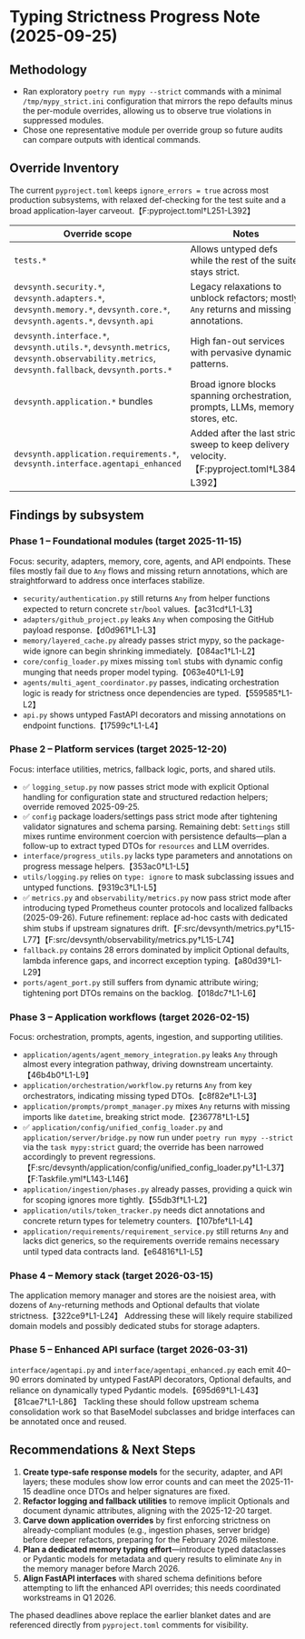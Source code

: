 # Typing Strictness Progress Note (2025-09-25)

## Methodology
- Ran exploratory `poetry run mypy --strict` commands with a minimal `/tmp/mypy_strict.ini` configuration that mirrors the repo defaults minus the per-module overrides, allowing us to observe true violations in suppressed modules.
- Chose one representative module per override group so future audits can compare outputs with identical commands.

## Override Inventory
The current `pyproject.toml` keeps `ignore_errors = true` across most production subsystems, with relaxed def-checking for the test suite and a broad application-layer carveout.【F:pyproject.toml†L251-L392】

| Override scope | Notes |
| --- | --- |
| `tests.*` | Allows untyped defs while the rest of the suite stays strict. |
| `devsynth.security.*`, `devsynth.adapters.*`, `devsynth.memory.*`, `devsynth.core.*`, `devsynth.agents.*`, `devsynth.api` | Legacy relaxations to unblock refactors; mostly `Any` returns and missing annotations. |
| `devsynth.interface.*`, `devsynth.utils.*`, `devsynth.metrics`, `devsynth.observability.metrics`, `devsynth.fallback`, `devsynth.ports.*` | High fan-out services with pervasive dynamic patterns. |
| `devsynth.application.*` bundles | Broad ignore blocks spanning orchestration, prompts, LLMs, memory stores, etc. |
| `devsynth.application.requirements.*`, `devsynth.interface.agentapi_enhanced` | Added after the last strict sweep to keep delivery velocity.【F:pyproject.toml†L384-L392】 |

## Findings by subsystem

### Phase 1 – Foundational modules (target 2025-11-15)
Focus: security, adapters, memory, core, agents, and API endpoints. These files mostly fail due to `Any` flows and missing return annotations, which are straightforward to address once interfaces stabilize.

- `security/authentication.py` still returns `Any` from helper functions expected to return concrete `str`/`bool` values.【ac31cd†L1-L3】
- `adapters/github_project.py` leaks `Any` when composing the GitHub payload response.【d0d961†L1-L3】
- `memory/layered_cache.py` already passes strict mypy, so the package-wide ignore can begin shrinking immediately.【084ac1†L1-L2】
- `core/config_loader.py` mixes missing `toml` stubs with dynamic config munging that needs proper model typing.【063e40†L1-L9】
- `agents/multi_agent_coordinator.py` passes, indicating orchestration logic is ready for strictness once dependencies are typed.【559585†L1-L2】
- `api.py` shows untyped FastAPI decorators and missing annotations on endpoint functions.【17599c†L1-L4】

### Phase 2 – Platform services (target 2025-12-20)
Focus: interface utilities, metrics, fallback logic, ports, and shared utils.

- ✅ `logging_setup.py` now passes strict mode with explicit Optional handling for configuration state and structured redaction helpers; override removed 2025-09-25.
- ✅ `config` package loaders/settings pass strict mode after tightening validator signatures and schema parsing. Remaining debt: `Settings` still mixes runtime environment coercion with persistence defaults—plan a follow-up to extract typed DTOs for `resources` and LLM overrides.
- `interface/progress_utils.py` lacks type parameters and annotations on progress message helpers.【353ac0†L1-L5】
- `utils/logging.py` relies on `type: ignore` to mask subclassing issues and untyped functions.【9319c3†L1-L5】
- ✅ `metrics.py` and `observability/metrics.py` now pass strict mode after introducing typed Prometheus counter protocols and localized fallbacks (2025-09-26). Future refinement: replace ad-hoc casts with dedicated shim stubs if upstream signatures drift.【F:src/devsynth/metrics.py†L15-L77】【F:src/devsynth/observability/metrics.py†L15-L74】
- `fallback.py` contains 28 errors dominated by implicit Optional defaults, lambda inference gaps, and incorrect exception typing.【a80d39†L1-L29】
- `ports/agent_port.py` still suffers from dynamic attribute wiring; tightening port DTOs remains on the backlog.【018dc7†L1-L6】

### Phase 3 – Application workflows (target 2026-02-15)
Focus: orchestration, prompts, agents, ingestion, and supporting utilities.

- `application/agents/agent_memory_integration.py` leaks `Any` through almost every integration pathway, driving downstream uncertainty.【46b4b0†L1-L9】
- `application/orchestration/workflow.py` returns `Any` from key orchestrators, indicating missing typed DTOs.【c8f82e†L1-L3】
- `application/prompts/prompt_manager.py` mixes `Any` returns with missing imports like `datetime`, breaking strict mode.【236778†L1-L5】
- ✅ `application/config/unified_config_loader.py` and `application/server/bridge.py` now run under `poetry run mypy --strict` via the `task mypy:strict` guard; the override has been narrowed accordingly to prevent regressions.【F:src/devsynth/application/config/unified_config_loader.py†L1-L37】【F:Taskfile.yml†L143-L146】
- `application/ingestion/phases.py` already passes, providing a quick win for scoping ignores more tightly.【55db3f†L1-L2】
- `application/utils/token_tracker.py` needs dict annotations and concrete return types for telemetry counters.【107bfe†L1-L4】
- `application/requirements/requirement_service.py` still returns `Any` and lacks dict generics, so the requirements override remains necessary until typed data contracts land.【e64816†L1-L5】

### Phase 4 – Memory stack (target 2026-03-15)
The application memory manager and stores are the noisiest area, with dozens of `Any`-returning methods and Optional defaults that violate strictness.【322ce9†L1-L24】 Addressing these will likely require stabilized domain models and possibly dedicated stubs for storage adapters.

### Phase 5 – Enhanced API surface (target 2026-03-31)
`interface/agentapi.py` and `interface/agentapi_enhanced.py` each emit 40–90 errors dominated by untyped FastAPI decorators, Optional defaults, and reliance on dynamically typed Pydantic models.【695d69†L1-L43】【81cae7†L1-L86】 Tackling these should follow upstream schema consolidation work so that BaseModel subclasses and bridge interfaces can be annotated once and reused.

## Recommendations & Next Steps
1. **Create type-safe response models** for the security, adapter, and API layers; these modules show low error counts and can meet the 2025-11-15 deadline once DTOs and helper signatures are fixed.
2. **Refactor logging and fallback utilities** to remove implicit Optionals and document dynamic attributes, aligning with the 2025-12-20 target.
3. **Carve down application overrides** by first enforcing strictness on already-compliant modules (e.g., ingestion phases, server bridge) before deeper refactors, preparing for the February 2026 milestone.
4. **Plan a dedicated memory typing effort**—introduce typed dataclasses or Pydantic models for metadata and query results to eliminate `Any` in the memory manager before March 2026.
5. **Align FastAPI interfaces** with shared schema definitions before attempting to lift the enhanced API overrides; this needs coordinated workstreams in Q1 2026.

The phased deadlines above replace the earlier blanket dates and are referenced directly from `pyproject.toml` comments for visibility.
